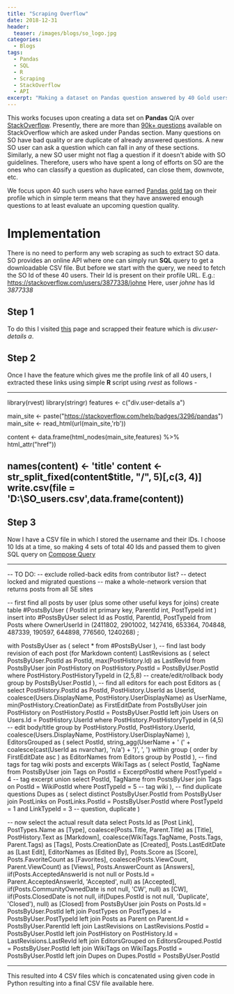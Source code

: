 ```yaml
---
title: "Scraping Overflow"
date: 2018-12-31
header:
  teaser: /images/blogs/so_logo.jpg
categories:
  - Blogs
tags: 
  - Pandas
  - SQL
  - R
  - Scraping
  - StackOverflow
  - API  
excerpt: "Making a dataset on Pandas question answered by 40 Gold users"
---
```


This works focuses upon creating a data set on **Pandas** Q/A over [StackOverflow](https://stackoverflow.com/tags/pandas/info).
Presently, there are more than [90k+ questions](https://stackoverflow.com/questions/tagged/pandas?sort=newest) available on StackOverflow which are asked under Pandas section. Many questions on SO have bad quality or are duplicate of already answered questions. A new SO user can ask a question which can fall in any of these sections. Similarly, a new SO user might not flag a question if it doesn't abide with SO guidelines. Therefore, users who have spent a long of efforts on SO are the ones who can classify a question as duplicated, can close them, downvote, etc.

We focus upon 40 such users who have earned [Pandas gold tag](https://stackoverflow.com/help/badges/3296/pandas) on their profile which in simple term means that they have answered enough questions to at least evaluate an upcoming question quality.

# Implementation

There is no need to perform any web scraping as such to extract SO data. SO provides an online API where one can simply run **SQL** query to get a downloadable CSV file. But before we start with the query, we need to fetch the SO Id of these 40 users. Their Id is present on their profile URL.
E.g.: https://stackoverflow.com/users/3877338/johne
Here, user *johne* has Id *3877338*

## Step 1
To do this I visited [this](https://stackoverflow.com/help/badges/3296/pandas) page and scrapped their feature which is *div.user-details a*.

## Step 2
Once I have the feature which gives me the profile link of all 40 users, I extracted these links using simple **R** script using *rvest* as follows -

-----------------------------------------------------
library(rvest)
library(stringr)
features <- c("div.user-details a")

  
main_site <- paste("https://stackoverflow.com/help/badges/3296/pandas")
main_site <- read_html(url(main_site,'rb'))
  
content <- data.frame(html_nodes(main_site,features) %>% html_attr("href"))

names(content) <- 'title'
content <- str_split_fixed(content$title, "/", 5)[,c(3, 4)]
write.csv(file = 'D:\\SO_users.csv',data.frame(content))
-----------------------------------------------------

## Step 3
Now I have a CSV file in which I stored the username and their IDs. I choose 10 Ids at a time, so making 4 sets of total 40 Ids and passed them to given SQL query on [Compose Query](https://data.stackexchange.com/stackoverflow/queries)

-----------------------------------------------------
-- TO DO:
-- exclude rolled-back edits from contributor list?
-- detect locked and migrated questions
-- make a whole-network version that returns posts from all SE sites


-- first find all posts by user (plus some other useful keys for joins)
create table #PostsByUser (
  PostId int primary key,
  ParentId int,
  PostTypeId int
)
insert into #PostsByUser
select
  Id as PostId, ParentId, PostTypeId
from
  Posts
where
OwnerUserId in (2411802, 2901002, 1427416, 653364, 704848, 487339, 190597, 644898, 776560, 1240268)
;

with
PostsByUser as (
  select * from #PostsByUser
),
-- find last body revision of each post (for Markdown content)
LastRevisions as (
  select
    PostsByUser.PostId as PostId,
    max(PostHistory.Id) as LastRevId
  from
    PostsByUser
    join PostHistory on PostHistory.PostId = PostsByUser.PostId
  where
    PostHistory.PostHistoryTypeId in (2,5,8)  -- create/edit/rollback body
  group by
    PostsByUser.PostId
),
-- find all editors for each post
Editors as (
  select
    PostHistory.PostId as PostId,
    PostHistory.UserId as UserId,
    coalesce(Users.DisplayName, PostHistory.UserDisplayName) as UserName,
    min(PostHistory.CreationDate) as FirstEditDate
  from
    PostsByUser
    join PostHistory on PostHistory.PostId = PostsByUser.PostId
    left join Users on Users.Id = PostHistory.UserId
  where
    PostHistory.PostHistoryTypeId in (4,5)  -- edit body/title
  group by
    PostHistory.PostId,
    PostHistory.UserId,
    coalesce(Users.DisplayName, PostHistory.UserDisplayName)
),
EditorsGrouped as (
  select
    PostId,
    string_agg(UserName + ' (' + coalesce(cast(UserId as nvarchar), 'n/a') + ')', ', ')
      within group ( order by FirstEditDate asc ) as EditorNames
  from
    Editors
  group by
    PostId
),
-- find tags for tag wiki posts and excerpts
WikiTags as (
  select
    PostId, TagName
  from
    PostsByUser
    join Tags on PostId = ExcerptPostId
  where
    PostTypeId = 4  -- tag excerpt
union
  select
    PostId, TagName
  from
    PostsByUser
    join Tags on PostId = WikiPostId
  where
    PostTypeId = 5  -- tag wiki
),
-- find duplicate questions
Dupes as (
  select distinct
    PostsByUser.PostId
  from
    PostsByUser
    join PostLinks on PostLinks.PostId = PostsByUser.PostId
  where
    PostTypeId = 1 and LinkTypeId = 3  -- question, duplicate
)

-- now select the actual result data
select
  Posts.Id as [Post Link],
  PostTypes.Name as [Type],
  coalesce(Posts.Title, Parent.Title) as [Title],  
  PostHistory.Text as [Markdown],
  coalesce(WikiTags.TagName, Posts.Tags, Parent.Tags) as [Tags],
  Posts.CreationDate as [Created],
  Posts.LastEditDate as [Last Edit],
  EditorNames as [Edited By],
  Posts.Score as [Score],
  Posts.FavoriteCount as [Favorites],
  coalesce(Posts.ViewCount, Parent.ViewCount) as [Views],
  Posts.AnswerCount as [Answers],
  iif(Posts.AcceptedAnswerId is not null or Posts.Id = Parent.AcceptedAnswerId, 'Accepted', null) as [Accepted],
  iif(Posts.CommunityOwnedDate is not null, 'CW', null) as [CW],
  iif(Posts.ClosedDate is not null, iif(Dupes.PostId is not null, 'Duplicate', 'Closed'), null) as [Closed]
from
  PostsByUser
  join Posts on Posts.Id = PostsByUser.PostId
  left join PostTypes on PostTypes.Id = PostsByUser.PostTypeId
  left join Posts as Parent on Parent.Id = PostsByUser.ParentId
  left join LastRevisions on LastRevisions.PostId = PostsByUser.PostId
  left join PostHistory on PostHistory.Id = LastRevisions.LastRevId
  left join EditorsGrouped on EditorsGrouped.PostId = PostsByUser.PostId
  left join WikiTags on WikiTags.PostId = PostsByUser.PostId
  left join Dupes on Dupes.PostId = PostsByUser.PostId
  
----------------------------------------------------- 

This resulted into 4 CSV files which is concatenated using given code in Python resulting into a final CSV file available here.
